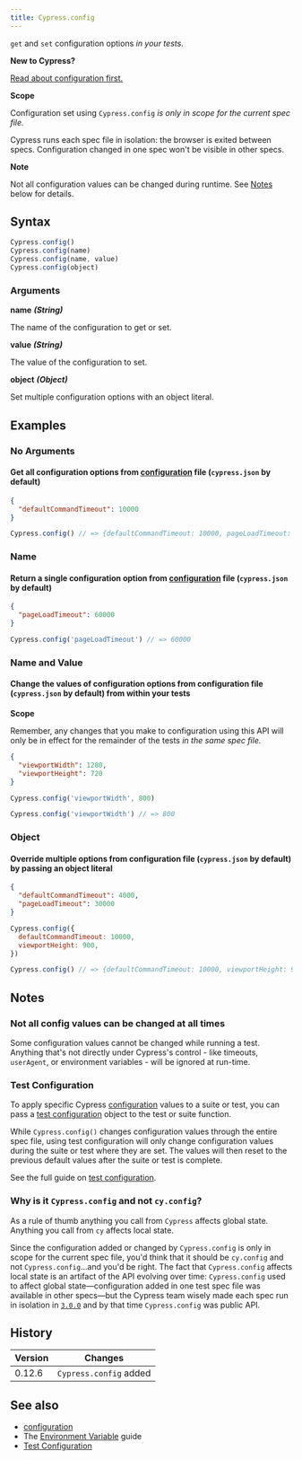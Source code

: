 ```yaml
---
title: Cypress.config
---
```


`get` and `set` configuration options _in your tests_.

<Alert type="info">

<strong class="alert-header">New to Cypress?</strong>

[Read about configuration first.](/guides/references/configuration)

</Alert>

<Alert type="warning">

<strong class="alert-header">Scope</strong>

Configuration set using `Cypress.config` _is only in scope for the current spec
file._

Cypress runs each spec file in isolation: the browser is exited between specs.
Configuration changed in one spec won't be visible in other specs.

</Alert>

<Alert type="warning">

<strong class="alert-header">Note</strong>

Not all configuration values can be changed during runtime. See [Notes](#Notes)
below for details.

</Alert>

## Syntax

```javascript
Cypress.config()
Cypress.config(name)
Cypress.config(name, value)
Cypress.config(object)
```

### Arguments

**<Icon name="angle-right"/> name** **_(String)_**

The name of the configuration to get or set.

**<Icon name="angle-right"/> value** **_(String)_**

The value of the configuration to set.

**<Icon name="angle-right"/> object** **_(Object)_**

Set multiple configuration options with an object literal.

## Examples

### No Arguments

#### Get all configuration options from [configuration](/guides/references/configuration) file (`cypress.json` by default)

```json
{
  "defaultCommandTimeout": 10000
}
```

<!-- textlint-disable -->

```javascript
Cypress.config() // => {defaultCommandTimeout: 10000, pageLoadTimeout: 30000, ...}
```

<!-- textlint-enable -->

### Name

#### Return a single configuration option from [configuration](/guides/references/configuration) file (`cypress.json` by default)

```json
{
  "pageLoadTimeout": 60000
}
```

```javascript
Cypress.config('pageLoadTimeout') // => 60000
```

### Name and Value

#### Change the values of configuration options from configuration file (`cypress.json` by default) from within your tests

<Alert type="warning">

<strong class="alert-header">Scope</strong>

Remember, any changes that you make to configuration using this API will only be
in effect for the remainder of the tests _in the same spec file._

</Alert>

```json
{
  "viewportWidth": 1280,
  "viewportHeight": 720
}
```

```javascript
Cypress.config('viewportWidth', 800)

Cypress.config('viewportWidth') // => 800
```

### Object

#### Override multiple options from configuration file (`cypress.json` by default) by passing an object literal

```json
{
  "defaultCommandTimeout": 4000,
  "pageLoadTimeout": 30000
}
```

```javascript
Cypress.config({
  defaultCommandTimeout: 10000,
  viewportHeight: 900,
})

Cypress.config() // => {defaultCommandTimeout: 10000, viewportHeight: 900, ...}
```

## Notes

### Not all config values can be changed at all times

Some configuration values cannot be changed while running a test. Anything
that's not directly under Cypress's control - like timeouts, `userAgent`, or
environment variables - will be ignored at run-time.

### Test Configuration

To apply specific Cypress [configuration](/guides/references/configuration)
values to a suite or test, you can pass a
[test configuration](/guides/references/configuration#Test-Configuration) object
to the test or suite function.

While `Cypress.config()` changes configuration values through the entire spec
file, using test configuration will only change configuration values during the
suite or test where they are set. The values will then reset to the previous
default values after the suite or test is complete.

See the full guide on
[test configuration](/api/cypress-api/config#Test-Configuration).

### Why is it `Cypress.config` and not `cy.config`?

As a rule of thumb anything you call from `Cypress` affects global state.
Anything you call from `cy` affects local state.

Since the configuration added or changed by `Cypress.config` is only in scope
for the current spec file, you'd think that it should be `cy.config` and not
`Cypress.config`&hellip;and you'd be right. The fact that `Cypress.config`
affects local state is an artifact of the API evolving over time:
`Cypress.config` used to affect global state&mdash;configuration added in one
test spec file was available in other specs&mdash;but the Cypress team wisely
made each spec run in isolation in [`3.0.0`](/guides/references/changelog#3-0-0)
and by that time `Cypress.config` was public API.

## History

| Version | Changes                |
| ------- | ---------------------- |
| 0.12.6  | `Cypress.config` added |

## See also

- [configuration](/guides/references/configuration)
- The [Environment Variable](/guides/guides/environment-variables) guide
- [Test Configuration](/guides/references/configuration#Test-Configuration)
